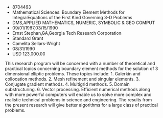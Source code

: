
* 8704463
* Mathematical Sciences: Boundary Element Methods for IntegralEquations of the First Kind Governing 3-D Problems
* DMS,APPLIED MATHEMATICS, NUMERIC, SYMBOLIC & GEO COMPUT
* 09/01/1987,03/15/1990
* Ernst Stephan,GA,Georgia Tech Research Corporation
* Standard Grant
* Camelita Sellars-Wright
* 08/31/1990
* USD 123,000.00

This research program will be concerned with a number of theoretical and
practical topics concerning boundary element methods for the solution of 3
dimensional elliptic problems. These topics include: 1. Galerkin and collocation
methods. 2. Mesh refinement and singular elements. 3. Conjugate gradient
methods. 4. Multigrid methods. 5. Domain substructuring. 6. Vector processing.
Efficient numerical methods along with more powerful computers will enable us to
solve more complex and realistic technical problems in science and engineering.
The results from the present research will give better algorithms for a large
class of practical problems.
